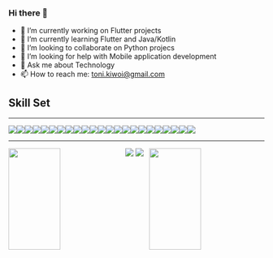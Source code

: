 ### Hi there 👋

- 🔭 I’m currently working on Flutter projects
- 🌱 I’m currently learning Flutter and Java/Kotlin
- 👯 I’m looking to collaborate on Python projecs
- 🤔 I’m looking for help with Mobile application development
- 💬 Ask me about Technology
- 📫 How to reach me: toni.kiwoi@gmail.com
  
## Skill Set
<hr>
<div style="display:flex; flex-direction:row;">
  <img src="https://img.shields.io/badge/C-00599C?style=for-the-badge&logo=c&logoColor=white">
  <img src="https://img.shields.io/badge/C%2B%2B-00599C?style=for-the-badge&logo=c%2B%2B&logoColor=white">
  <img src="https://img.shields.io/badge/CSS3-1572B6?style=for-the-badge&logo=css3&logoColor=white">
  <img src="https://img.shields.io/badge/Dart-0175C2?style=for-the-badge&logo=dart&logoColor=white">
  <img src="https://img.shields.io/badge/HTML5-E34F26?style=for-the-badge&logo=html5&logoColor=white">
  <img src="https://img.shields.io/badge/JavaScript-323330?style=for-the-badge&logo=javascript&logoColor=F7DF1E">
  <img src="https://img.shields.io/badge/Numpy-777BB4?style=for-the-badge&logo=numpy&logoColor=white"/>
  <img src="https://img.shields.io/badge/Pandas-2C2D72?style=for-the-badge&logo=pandas&logoColor=white"/>
  <img src="https://img.shields.io/badge/PHP-777BB4?style=for-the-badge&logo=php&logoColor=white"/>
  <img src="https://img.shields.io/badge/Python-FFD43B?style=for-the-badge&logo=python&logoColor=blue"/>
  <img src="https://img.shields.io/badge/Jupyter-F37626.svg?&style=for-the-badge&logo=Jupyter&logoColor=white"/>
  <img src="https://img.shields.io/badge/TensorFlow-FF6F00?style=for-the-badge&logo=tensorflow&logoColor=white"/>
  <img src="https://img.shields.io/badge/Flutter-02569B?style=for-the-badge&logo=flutter&logoColor=white"/>
  <img src="https://img.shields.io/badge/Vercel-000000?style=for-the-badge&logo=vercel&logoColor=white"/>
  <img src="https://img.shields.io/badge/MySQL-005C84?style=for-the-badge&logo=mysql&logoColor=white"/>
  <img src="https://img.shields.io/badge/Figma-F24E1E?style=for-the-badge&logo=figma&logoColor=white"/>
  <img src="https://img.shields.io/badge/Tailwind_CSS-38B2AC?style=for-the-badge&logo=tailwind-css&logoColor=white"/>
  <img src="https://img.shields.io/badge/Xampp-F37623?style=for-the-badge&logo=xampp&logoColor=white"/>
  <img src="https://img.shields.io/badge/Android_Studio-3DDC84?style=for-the-badge&logo=android-studio&logoColor=white">
  <img src="https://img.shields.io/badge/VSCode-0078D4?style=for-the-badge&logo=visual%20studio%20code&logoColor=white">
  <img src="https://img.shields.io/badge/Windows-0078D6?style=for-the-badge&logo=windows&logoColor=white"/>
  <img src="https://img.shields.io/badge/Debian-A81D33?style=for-the-badge&logo=debian&logoColor=white"/>
  <img src="https://img.shields.io/badge/Kali_Linux-557C94?style=for-the-badge&logo=kali-linux&logoColor=white"/>
</div>

<hr>  

<div>
  <picture>
    <source
      srcset="https://github-readme-stats.vercel.app/api?username=kugelschreiber1&show_icons=true&theme=dark"
      media="(prefers-color-scheme: dark)"
    />
    <source
      srcset="https://github-readme-stats.vercel.app/api?username=kugelschreiber1&show_icons=true"
      media="(prefers-color-scheme: light), (prefers-color-scheme: no-preference)"
    />
    <img height=200 width=45% align="left" src="https://github-readme-stats.vercel.app/api?username=kugelschreiber1&show_icons=true" />
  </picture>
  <picture>
    <source
      srcset="https://github-readme-stats.vercel.app/api/top-langs/?username=kugelschreiber1&layout=compact&theme=dark"
      media="(prefers-color-scheme: dark)"
    />
    <source
      srcset="https://github-readme-stats.vercel.app/api/top-langs/?username=anuraghazra&layout=compact"
      media="(prefers-color-scheme: light), (prefers-color-scheme: no-preference)"
    />
    <img height=200 width=45% align="right" src="https://github-readme-stats.vercel.app/api/top-langs? 
     username=kugelschreiber1&layout=compact&langs_count=10&card_width=320"  />
  </picture>
</div>

<div>
  <img src="https://github-readme-streak-stats.herokuapp.com/?user=kugelschreiber1&theme=dark"/>
  <img src="https://github-profile-trophy.vercel.app/?username=kugelschreiber1&theme=dark"/>
</div>
